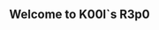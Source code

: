 ## Welcome to K00l`s R3p0

<!--
""
- 💡 I’m currently working on different aplplications projects
- 📙 I’m currently learning new skills in offensive security & researching
- 💻 I’m looking to collaborate on Cybersecurity Projects
- ⚡ Interest/Motivations:  Keep in constant learning
""
-->
